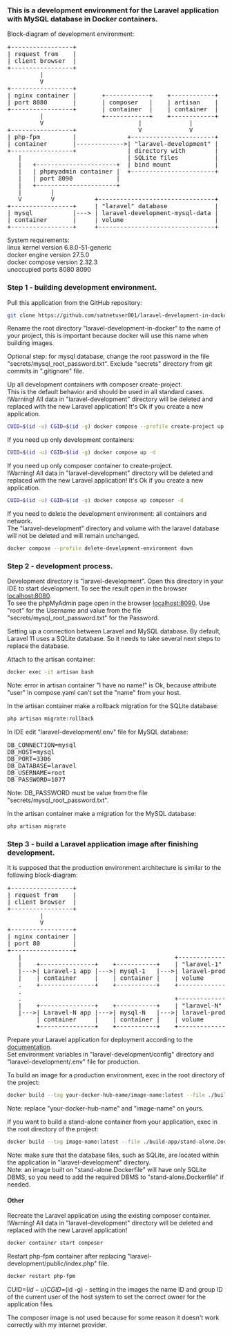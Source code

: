### This is a development environment for the Laravel application with MySQL database in Docker containers.

Block-diagram of development environment:
<pre>
+-----------------+
| request from    |
| client browser  |
+-----------------+
         |
         V
+-----------------+
| nginx container |       +------------+    +------------+
| port 8080       |       | composer   |    | artisan    |
+-----------------+       | container  |    | container  |
         |                +------------+    +------------+
         V                          |             |
+-----------------+                 V             V
| php-fpm         |              +-----------------------+
| container       |------------->| "laravel-development" |
+-----------------+              | directory with        |
   |                             | SQLite files          |
   |   +----------------------+  | bind mount            |
   |   | phpmyadmin container |  +-----------------------+
   |   | port 8090            |
   |   +----------------------+
   |        |
   V        V           +--------------------------------+
+-----------------+     | "laravel" database             |
| mysql           |---> | laravel-development-mysql-data |
| container       |     | volume                         |
+-----------------+     +--------------------------------+
</pre>

System requirements:  
linux kernel version 6.8.0-51-generic  
docker engine version 27.5.0  
docker compose version 2.32.3  
unoccupied ports 8080 8090  

### Step 1 - building development environment.

Pull this application from the GitHub repository:
```bash
git clone https://github.com/satnetuser001/laravel-development-in-docker.git
```
Rename the root directory "laravel-development-in-docker" to the name of your project, this is important because docker will use this name when building images.

Optional step: for mysql database, change the root password in the file "secrets/mysql_root_password.txt". Exclude "secrets" directory from git commits in ".gitignore" file.

Up all development containers with composer create-project.  
This is the default behavior and should be used in all standard cases.  
!Warning! All data in "laravel-development" directory will be deleted and replaced with the new Laravel application! It's Ok if you create a new application.  
```bash
CUID=$(id -u) CGID=$(id -g) docker compose --profile create-project up -d
```

If you need up only development containers:  
```bash
CUID=$(id -u) CGID=$(id -g) docker compose up -d
```

If you need up only composer container to create-project.  
!Warning! All data in "laravel-development" directory will be deleted and replaced with the new Laravel application! It's Ok if you create a new application.  
```bash
CUID=$(id -u) CGID=$(id -g) docker compose up composer -d
```

If you need to delete the development environment: all containers and network.  
The "laravel-development" directory and volume with the laravel database will not be deleted and will remain unchanged.  
```bash
docker compose --profile delete-development-environment down
```

### Step 2 - development process.

Development directory is "laravel-development". Open this directory in your IDE to start development. To see the result open in the browser [localhost:8080](http://localhost:8080).  
To see the phpMyAdmin page open in the browser [localhost:8090](http://localhost:8090). Use "root" for the Username and value from the file "secrets/mysql_root_password.txt" for the Password.

Setting up a connection between Laravel and MySQL database. By default, Laravel 11 uses a SQLite database. So it needs to take several next steps to replace the database.

Attach to the artisan container:  
```bash
docker exec -it artisan bash
```
Note: error in artisan container "I have no name!" is Ok, because attribute "user" in compose.yaml can't set the "name" from your host.

In the artisan container make a rollback migration for the SQLite database:  
```php
php artisan migrate:rollback
```

In IDE edit "laravel-development/.env" file for MySQL database:
<pre>
DB_CONNECTION=mysql
DB_HOST=mysql
DB_PORT=3306
DB_DATABASE=laravel
DB_USERNAME=root
DB_PASSWORD=1077
</pre>
Note: DB_PASSWORD must be value from the file "secrets/mysql_root_password.txt".

In the artisan container make a migration for the MySQL database:  
```php
php artisan migrate
```

### Step 3 - build a Laravel application image after finishing development.

It is supposed that the production environment architecture is similar to the following block-diagram:
<pre>
+-----------------+
| request from    |
| client browser  |
+-----------------+
         |
         V
+-----------------+
| nginx container |
| port 80         |
+-----------------+
   |                                          +---------------------------------+
   |    +---------------+    +-----------+    | "laravel-1" database            |
   |--->| Laravel-1 app |--->| mysql-1   |--->| laravel-production-mysql-data-1 |
   |    | container     |    | container |    | volume                          |
   .    +---------------+    +-----------+    +---------------------------------+
   .
   .                                          +---------------------------------+
   |    +---------------+    +-----------+    | "laravel-N" database            |
   |--->| Laravel-N app |--->| mysql-N   |--->| laravel-production-mysql-data-N |
        | container     |    | container |    | volume                          |
        +---------------+    +-----------+    +---------------------------------+
</pre>

Prepare your Laravel application for deployment according to the [documentation](https://laravel.com/docs/11.x/deployment).  
Set environment variables in "laravel-development/config" directory and "laravel-development/.env" file for production.

To build an image for a production environment, exec in the root directory of the project:
```bash
docker build --tag your-docker-hub-name/image-name:latest --file ./build-app/production.Dockerfile .
```
Note: replace "your-docker-hub-name" and "image-name" on yours.

If you want to build a stand-alone container from your application, exec in the root directory of the project:
```bash
docker build --tag image-name:latest --file ./build-app/stand-alone.Dockerfile .
```
Note: make sure that the database files, such as SQLite, are located within the application in "laravel-development" directory.  
Note: an image built on "stand-alone.Dockerfile" will have only SQLite DBMS, so you need to add the required DBMS to "stand-alone.Dockerfile" if needed.

#### Other

Recreate the Laravel application using the existing composer container.  
!Warning! All data in "laravel-development" directory will be deleted and replaced with the new Laravel application!
```bash
docker container start composer
```

Restart php-fpm container after replacing "laravel-development/public/index.php" file.  
```bash
docker restart php-fpm
```

CUID=$(id -u) CGID=$(id -g) - setting in the images the name ID and group ID of the current user of the host system to set the correct owner for the application files.

The composer image is not used because for some reason it doesn't work correctly with my internet provider.